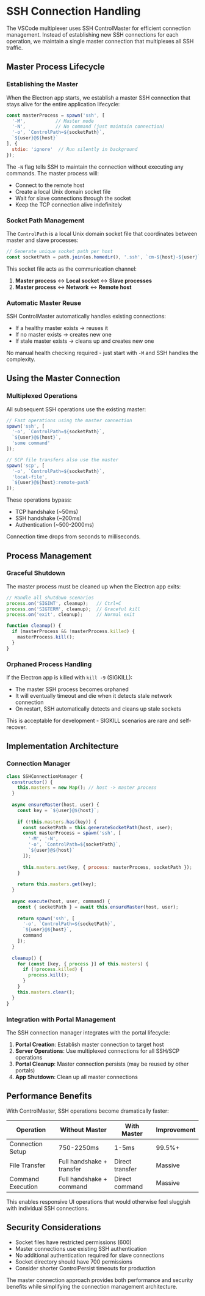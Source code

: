 # SSH Connection Handling

The VSCode multiplexer uses SSH ControlMaster for efficient connection management. Instead of establishing new SSH connections for each operation, we maintain a single master connection that multiplexes all SSH traffic.

## Master Process Lifecycle

### Establishing the Master

When the Electron app starts, we establish a master SSH connection that stays alive for the entire application lifecycle:

```javascript
const masterProcess = spawn('ssh', [
  '-M',           // Master mode
  '-N',           // No command (just maintain connection)
  '-o', `ControlPath=${socketPath}`,
  `${user}@${host}`
], {
  stdio: 'ignore'  // Run silently in background
});
```

The `-N` flag tells SSH to maintain the connection without executing any commands. The master process will:
- Connect to the remote host
- Create a local Unix domain socket file
- Wait for slave connections through the socket
- Keep the TCP connection alive indefinitely

### Socket Path Management

The `ControlPath` is a local Unix domain socket file that coordinates between master and slave processes:

```javascript
// Generate unique socket path per host
const socketPath = path.join(os.homedir(), '.ssh', `cm-${host}-${user}`);
```

This socket file acts as the communication channel:
1. **Master process** ↔ **Local socket** ↔ **Slave processes**
2. **Master process** ↔ **Network** ↔ **Remote host**

### Automatic Master Reuse

SSH ControlMaster automatically handles existing connections:
- If a healthy master exists → reuses it
- If no master exists → creates new one
- If stale master exists → cleans up and creates new one

No manual health checking required - just start with `-M` and SSH handles the complexity.

## Using the Master Connection

### Multiplexed Operations

All subsequent SSH operations use the existing master:

```javascript
// Fast operations using the master connection
spawn('ssh', [
  '-o', `ControlPath=${socketPath}`,
  `${user}@${host}`,
  'some command'
]);

// SCP file transfers also use the master
spawn('scp', [
  '-o', `ControlPath=${socketPath}`,
  'local-file',
  `${user}@${host}:remote-path`
]);
```

These operations bypass:
- TCP handshake (~50ms)
- SSH handshake (~200ms) 
- Authentication (~500-2000ms)

Connection time drops from seconds to milliseconds.

## Process Management

### Graceful Shutdown

The master process must be cleaned up when the Electron app exits:

```javascript
// Handle all shutdown scenarios
process.on('SIGINT', cleanup);   // Ctrl+C
process.on('SIGTERM', cleanup);  // Graceful kill
process.on('exit', cleanup);     // Normal exit

function cleanup() {
  if (masterProcess && !masterProcess.killed) {
    masterProcess.kill();
  }
}
```

### Orphaned Process Handling

If the Electron app is killed with `kill -9` (SIGKILL):
- The master SSH process becomes orphaned
- It will eventually timeout and die when it detects stale network connection
- On restart, SSH automatically detects and cleans up stale sockets

This is acceptable for development - SIGKILL scenarios are rare and self-recover.

## Implementation Architecture

### Connection Manager

```javascript
class SSHConnectionManager {
  constructor() {
    this.masters = new Map(); // host -> master process
  }
  
  async ensureMaster(host, user) {
    const key = `${user}@${host}`;
    
    if (!this.masters.has(key)) {
      const socketPath = this.generateSocketPath(host, user);
      const masterProcess = spawn('ssh', [
        '-M', '-N',
        '-o', `ControlPath=${socketPath}`,
        `${user}@${host}`
      ]);
      
      this.masters.set(key, { process: masterProcess, socketPath });
    }
    
    return this.masters.get(key);
  }
  
  async execute(host, user, command) {
    const { socketPath } = await this.ensureMaster(host, user);
    
    return spawn('ssh', [
      '-o', `ControlPath=${socketPath}`,
      `${user}@${host}`,
      command
    ]);
  }
  
  cleanup() {
    for (const [key, { process }] of this.masters) {
      if (!process.killed) {
        process.kill();
      }
    }
    this.masters.clear();
  }
}
```

### Integration with Portal Management

The SSH connection manager integrates with the portal lifecycle:

1. **Portal Creation**: Establish master connection to target host
2. **Server Operations**: Use multiplexed connections for all SSH/SCP operations
3. **Portal Cleanup**: Master connection persists (may be reused by other portals)
4. **App Shutdown**: Clean up all master connections

## Performance Benefits

With ControlMaster, SSH operations become dramatically faster:

| Operation | Without Master | With Master | Improvement |
|-----------|---------------|-------------|-------------|
| Connection Setup | 750-2250ms | 1-5ms | 99.5%+ |
| File Transfer | Full handshake + transfer | Direct transfer | Massive |
| Command Execution | Full handshake + command | Direct command | Massive |

This enables responsive UI operations that would otherwise feel sluggish with individual SSH connections.

## Security Considerations

- Socket files have restricted permissions (600)
- Master connections use existing SSH authentication
- No additional authentication required for slave connections
- Socket directory should have 700 permissions
- Consider shorter ControlPersist timeouts for production

The master connection approach provides both performance and security benefits while simplifying the connection management architecture.
